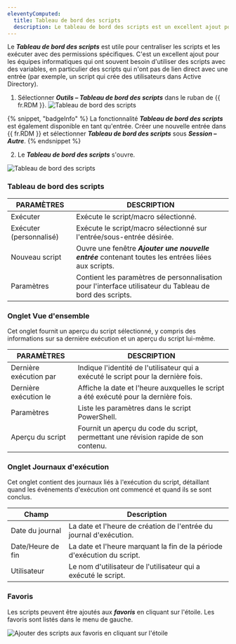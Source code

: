 ```yaml
---
eleventyComputed:
  title: Tableau de bord des scripts
  description: Le tableau de bord des scripts est un excellent ajout pour les équipes informatiques, qui doivent souvent utiliser des scripts avec des variables, spécifiquement des scripts qui n'ont pas de lien direct avec une entrée.
---
```


Le ***Tableau de bord des scripts*** est utile pour centraliser les scripts et les exécuter avec des permissions spécifiques. C'est un excellent ajout pour les équipes informatiques qui ont souvent besoin d'utiliser des scripts avec des variables, en particulier des scripts qui n'ont pas de lien direct avec une entrée (par exemple, un script qui crée des utilisateurs dans Active Directory).

1. Sélectionner ***Outils – Tableau de bord des scripts*** dans le ruban de {{ fr.RDM }}.
![Tableau de bord des scripts](https://webdevolutions.blob.core.windows.net/docs/RDMW2014_2024_1.png)

{% snippet, "badgeInfo" %}
La fonctionnalité ***Tableau de bord des scripts*** est également disponible en tant qu'entrée. Créer une nouvelle entrée dans {{ fr.RDM }} et sélectionner ***Tableau de bord des scripts*** sous ***Session – Autre***.
{% endsnippet %}

2. Le ***Tableau de bord des scripts*** s'ouvre.

![Tableau de bord des scripts](https://webdevolutions.blob.core.windows.net/docs/RDMW4081_2024_2.png)

### Tableau de bord des scripts

| PARAMÈTRES         | DESCRIPTION                                                                                       |
|------------------|---------------------------------------------------------------------------------------------------|
| Exécuter          | Exécute le script/macro sélectionné.                                                                   |
| Exécuter (personnalisé) | Exécute le script/macro sélectionné sur l'entrée/sous-entrée désirée.                                |
| Nouveau script       | Ouvre une fenêtre ***Ajouter une nouvelle entrée*** contenant toutes les entrées liées aux scripts.                          |
| Paramètres         | Contient les paramètres de personnalisation pour l'interface utilisateur du Tableau de bord des scripts.                                      |

### Onglet Vue d'ensemble

Cet onglet fournit un aperçu du script sélectionné, y compris des informations sur sa dernière exécution et un aperçu du script lui-même.

| PARAMÈTRES            | DESCRIPTION                                                                                    |
|------------------|---------------------------------------------------------------------------------------------------|
| Dernière exécution par | Indique l'identité de l'utilisateur qui a exécuté le script pour la dernière fois.                                 |
| Dernière exécution le | Affiche la date et l'heure auxquelles le script a été exécuté pour la dernière fois.                                     |
| Paramètres       | Liste les paramètres dans le script PowerShell.                                                    |
| Aperçu du script   | Fournit un aperçu du code du script, permettant une révision rapide de son contenu.               |

### Onglet Journaux d'exécution

Cet onglet contient des journaux liés à l'exécution du script, détaillant quand les événements d'exécution ont commencé et quand ils se sont conclus.

| Champ            | Description                                                           |
|------------------|-----------------------------------------------------------------------|
| Date du journal       | La date et l'heure de création de l'entrée du journal d'exécution.           |
| Date/Heure de fin  | La date et l'heure marquant la fin de la période d'exécution du script.  |
| Utilisateur           | Le nom d'utilisateur de l'utilisateur qui a exécuté le script.                    | 

### Favoris

 Les scripts peuvent être ajoutés aux ***favoris*** en cliquant sur l'étoile. Les favoris sont listés dans le menu de gauche. 

 ![Ajouter des scripts aux favoris en cliquant sur l'étoile](https://webdevolutions.blob.core.windows.net/docs/RDMW4082_2024_2.png)